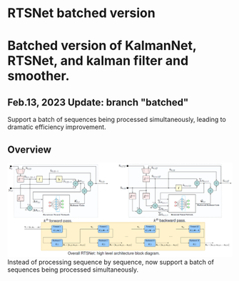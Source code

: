 # RTSNet batched version

Batched version of KalmanNet, RTSNet, and kalman filter and smoother.
=======
## Feb.13, 2023 Update: branch "batched"

Support a batch of sequences being processed simultaneously, leading to dramatic efficiency improvement.

## Overview

![Overall architecture](Figures/overall_RTSNet.png)
Instead of processing sequence by sequence, now support a batch of sequences being processed simultaneously.



